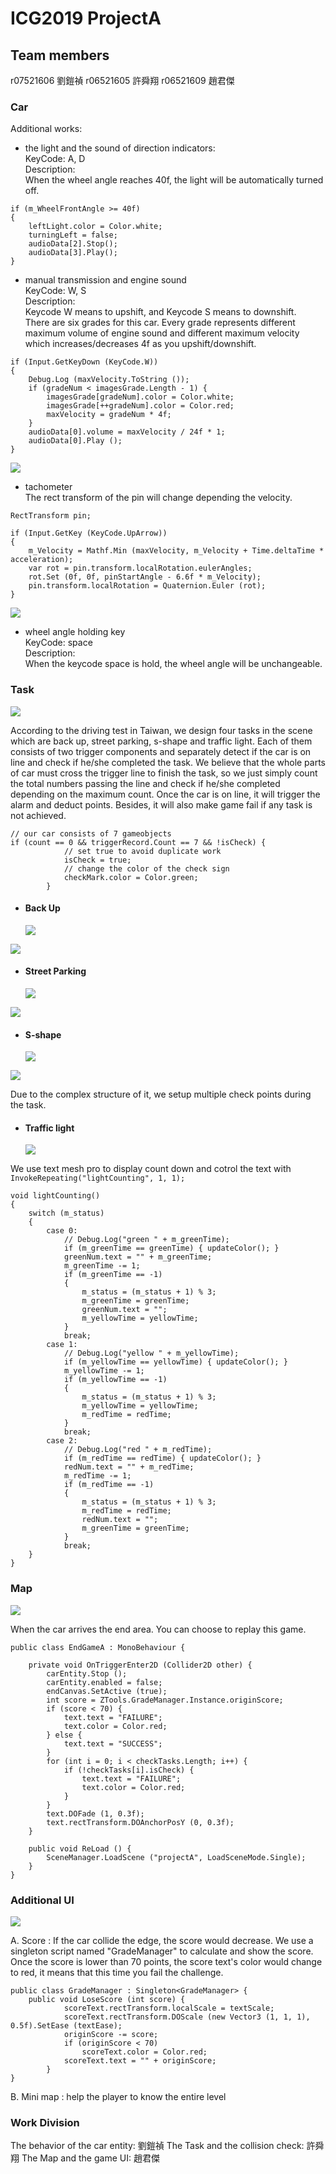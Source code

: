 # ICG2019 ProjectA

## Team members

r07521606 劉鎧禎
r06521605 許舜翔
r06521609 趙君傑

### Car

Additional works: 

- the light and the sound of direction indicators:    
  KeyCode: A, D    
  Description:     
  When the wheel angle reaches 40f, the light will be automatically turned off.

```
if (m_WheelFrontAngle >= 40f)
{
    leftLight.color = Color.white;
    turningLeft = false;
    audioData[2].Stop();
    audioData[3].Play();
}
```

- manual transmission and engine sound     
  KeyCode: W, S     
  Description:     
  Keycode W means to upshift, and Keycode S means to downshift.     
  There are six grades for this car. Every grade represents different maximum volume of engine sound and different maximum velocity which increases/decreases 4f as you upshift/downshift.

```
if (Input.GetKeyDown (KeyCode.W))
{
    Debug.Log (maxVelocity.ToString ());
    if (gradeNum < imagesGrade.Length - 1) {
        imagesGrade[gradeNum].color = Color.white;
        imagesGrade[++gradeNum].color = Color.red;
        maxVelocity = gradeNum * 4f;
    }
    audioData[0].volume = maxVelocity / 24f * 1;
    audioData[0].Play ();
}
```

![](https://i.imgur.com/qrmaMiT.png)

- tachometer     
  The rect transform of the pin will change depending the velocity.

```
RectTransform pin;

if (Input.GetKey (KeyCode.UpArrow))
{
    m_Velocity = Mathf.Min (maxVelocity, m_Velocity + Time.deltaTime * acceleration);
    var rot = pin.transform.localRotation.eulerAngles;
    rot.Set (0f, 0f, pinStartAngle - 6.6f * m_Velocity);
    pin.transform.localRotation = Quaternion.Euler (rot);
}
```

![](https://i.imgur.com/767IX5i.png)

- wheel angle holding key     
  KeyCode: space     
  Description:     
  When the keycode space is hold, the wheel angle will be unchangeable.

### Task

![](https://i.imgur.com/mvaAdvm.jpg)

According to the driving test in Taiwan, we design four tasks in the scene which are back up, street parking, s-shape and traffic light. Each of them consists of two trigger components and separately detect if the car is on line and check if he/she completed the task. We believe that the whole parts of car must cross the trigger line to finish the task, so we just simply count the total numbers passing the line and check if he/she completed depending on the maximum count. Once the car is on line, it will trigger the alarm and deduct points. Besides, it will also make game fail if any task is not achieved.

```
// our car consists of 7 gameobjects
if (count == 0 && triggerRecord.Count == 7 && !isCheck) {
            // set true to avoid duplicate work
            isCheck = true;
            // change the color of the check sign
            checkMark.color = Color.green;
        }
```

- #### Back Up
  ![](https://i.imgur.com/woxMgd4.png)

![](https://i.imgur.com/g0Uqj9t.png)

- #### Street Parking
  ![](https://i.imgur.com/PqpDYSx.png)

![](https://i.imgur.com/BEghoZ2.png)

- #### S-shape
  ![](https://i.imgur.com/N1hLqFq.png)

![](https://i.imgur.com/gy1XO3l.png)

Due to the complex structure of it, we setup multiple check points during the task.

- #### Traffic light
  ![](https://i.imgur.com/uSOmCW7.gif)

We use text mesh pro to display count down and cotrol the text with
`InvokeRepeating("lightCounting", 1, 1);`

```
void lightCounting()
{
    switch (m_status)
    {
        case 0:
            // Debug.Log("green " + m_greenTime);
            if (m_greenTime == greenTime) { updateColor(); }
            greenNum.text = "" + m_greenTime;
            m_greenTime -= 1;
            if (m_greenTime == -1)
            {
                m_status = (m_status + 1) % 3;
                m_greenTime = greenTime;
                greenNum.text = "";
                m_yellowTime = yellowTime;
            }
            break;
        case 1:
            // Debug.Log("yellow " + m_yellowTime);
            if (m_yellowTime == yellowTime) { updateColor(); }
            m_yellowTime -= 1;
            if (m_yellowTime == -1)
            {
                m_status = (m_status + 1) % 3;
                m_yellowTime = yellowTime;
                m_redTime = redTime;
            }
            break;
        case 2:
            // Debug.Log("red " + m_redTime);
            if (m_redTime == redTime) { updateColor(); }
            redNum.text = "" + m_redTime;
            m_redTime -= 1;
            if (m_redTime == -1)
            {
                m_status = (m_status + 1) % 3;
                m_redTime = redTime;
                redNum.text = "";
                m_greenTime = greenTime;
            }
            break;
    }
}
```

### Map

![](https://i.imgur.com/EzZbz9U.png)

When the car arrives the end area. You can choose to replay this game.

```
public class EndGameA : MonoBehaviour {

    private void OnTriggerEnter2D (Collider2D other) {
        carEntity.Stop ();
        carEntity.enabled = false;
        endCanvas.SetActive (true);
        int score = ZTools.GradeManager.Instance.originScore;
        if (score < 70) {
            text.text = "FAILURE";
            text.color = Color.red;
        } else {
            text.text = "SUCCESS";
        }
        for (int i = 0; i < checkTasks.Length; i++) {
            if (!checkTasks[i].isCheck) {
                text.text = "FAILURE";
                text.color = Color.red;
            }
        }
        text.DOFade (1, 0.3f);
        text.rectTransform.DOAnchorPosY (0, 0.3f);
    }

    public void ReLoad () {
        SceneManager.LoadScene ("projectA", LoadSceneMode.Single);
    }
}
```

### Additional UI

![](https://i.imgur.com/vqaDZNP.jpg)

A. Score : If the car collide the edge, the score would decrease. We use a singleton script named "GradeManager" to calculate and show the score. Once the score is lower than 70 points, the score text's color would change to red, it means that this time you fail the challenge.

```
public class GradeManager : Singleton<GradeManager> {
    public void LoseScore (int score) {
            scoreText.rectTransform.localScale = textScale;
            scoreText.rectTransform.DOScale (new Vector3 (1, 1, 1), 0.5f).SetEase (textEase);
            originScore -= score;
            if (originScore < 70)
                scoreText.color = Color.red;
            scoreText.text = "" + originScore;
        }
}
```

B. Mini map : help the player to know the entire level

### Work Division

The behavior of the car entity: 劉鎧禎
The Task and the collision check: 許舜翔
The Map and the game UI: 趙君傑
